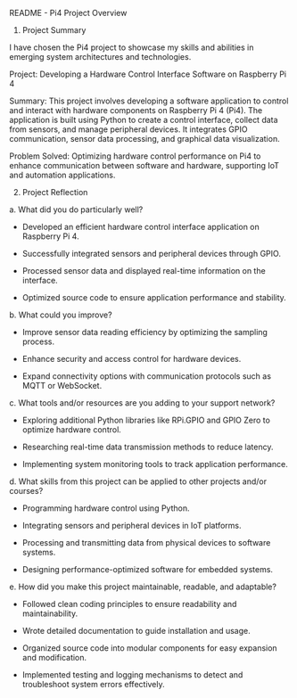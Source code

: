 README - Pi4 Project Overview

1. Project Summary

I have chosen the Pi4 project to showcase my skills and abilities in emerging system architectures and technologies.

Project: Developing a Hardware Control Interface Software on Raspberry Pi 4

Summary: This project involves developing a software application to control and interact with hardware components on Raspberry Pi 4 (Pi4). The application is built using Python to create a control interface, collect data from sensors, and manage peripheral devices. It integrates GPIO communication, sensor data processing, and graphical data visualization.

Problem Solved: Optimizing hardware control performance on Pi4 to enhance communication between software and hardware, supporting IoT and automation applications.

2. Project Reflection

a.  What did you do particularly well?

-  Developed an efficient hardware control interface application on Raspberry Pi 4.

-  Successfully integrated sensors and peripheral devices through GPIO.

-  Processed sensor data and displayed real-time information on the interface.

-  Optimized source code to ensure application performance and stability.

b.  What could you improve?

-  Improve sensor data reading efficiency by optimizing the sampling process.

-  Enhance security and access control for hardware devices.

-  Expand connectivity options with communication protocols such as MQTT or WebSocket.

c.  What tools and/or resources are you adding to your support network?

-  Exploring additional Python libraries like RPi.GPIO and GPIO Zero to optimize hardware control.

-  Researching real-time data transmission methods to reduce latency.

-  Implementing system monitoring tools to track application performance.

d.  What skills from this project can be applied to other projects and/or courses?

-  Programming hardware control using Python.

-  Integrating sensors and peripheral devices in IoT platforms.

-  Processing and transmitting data from physical devices to software systems.

-  Designing performance-optimized software for embedded systems.

e.  How did you make this project maintainable, readable, and adaptable?

-  Followed clean coding principles to ensure readability and maintainability.

-  Wrote detailed documentation to guide installation and usage.

-  Organized source code into modular components for easy expansion and modification.

-  Implemented testing and logging mechanisms to detect and troubleshoot system errors effectively.

